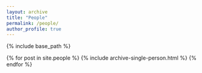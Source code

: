 ```yaml
---
layout: archive
title: "People"
permalink: /people/
author_profile: true
---
```


{% include base_path %}

{% for post in site.people %}
  {% include archive-single-person.html %}
{% endfor %}
